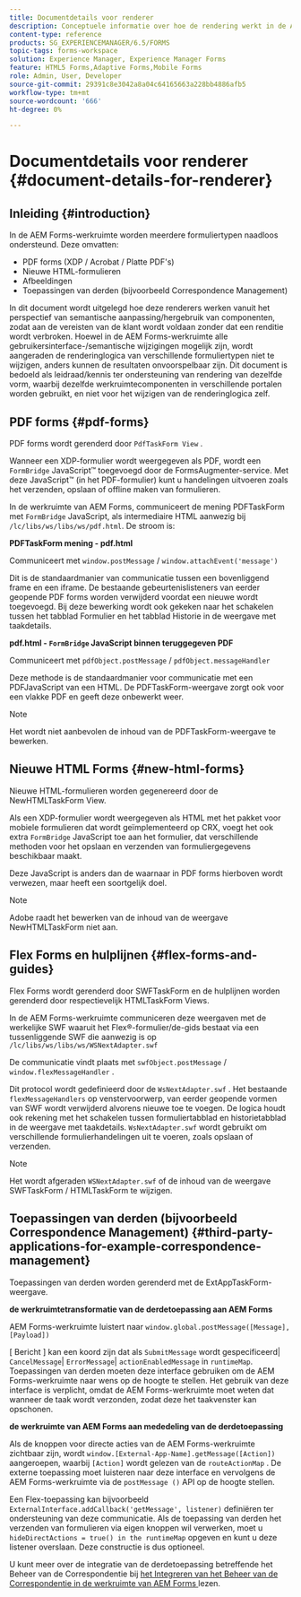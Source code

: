 ```yaml
---
title: Documentdetails voor renderer
description: Conceptuele informatie over hoe de rendering werkt in de AEM Forms-werkruimte om de verschillende ondersteunde formulier- en bestandstypen weer te geven.
content-type: reference
products: SG_EXPERIENCEMANAGER/6.5/FORMS
topic-tags: forms-workspace
solution: Experience Manager, Experience Manager Forms
feature: HTML5 Forms,Adaptive Forms,Mobile Forms
role: Admin, User, Developer
source-git-commit: 29391c8e3042a8a04c64165663a228bb4886afb5
workflow-type: tm+mt
source-wordcount: '666'
ht-degree: 0%

---
```


# Documentdetails voor renderer {#document-details-for-renderer}

## Inleiding {#introduction}

In de AEM Forms-werkruimte worden meerdere formuliertypen naadloos ondersteund. Deze omvatten:

* PDF forms (XDP / Acrobat / Platte PDF&#39;s)
* Nieuwe HTML-formulieren
* Afbeeldingen
* Toepassingen van derden (bijvoorbeeld Correspondence Management)

In dit document wordt uitgelegd hoe deze renderers werken vanuit het perspectief van semantische aanpassing/hergebruik van componenten, zodat aan de vereisten van de klant wordt voldaan zonder dat een renditie wordt verbroken. Hoewel in de AEM Forms-werkruimte alle gebruikersinterface-/semantische wijzigingen mogelijk zijn, wordt aangeraden de renderinglogica van verschillende formuliertypen niet te wijzigen, anders kunnen de resultaten onvoorspelbaar zijn. Dit document is bedoeld als leidraad/kennis ter ondersteuning van rendering van dezelfde vorm, waarbij dezelfde werkruimtecomponenten in verschillende portalen worden gebruikt, en niet voor het wijzigen van de renderinglogica zelf.

## PDF forms {#pdf-forms}

PDF forms wordt gerenderd door `PdfTaskForm View` .

Wanneer een XDP-formulier wordt weergegeven als PDF, wordt een `FormBridge` JavaScript™ toegevoegd door de FormsAugmenter-service. Met deze JavaScript™ (in het PDF-formulier) kunt u handelingen uitvoeren zoals het verzenden, opslaan of offline maken van formulieren.

In de werkruimte van AEM Forms, communiceert de mening PDFTaskForm met `FormBridge` JavaScript, als intermediaire HTML aanwezig bij `/lc/libs/ws/libs/ws/pdf.html`. De stroom is:

**PDFTaskForm mening - pdf.html**

Communiceert met `window.postMessage` / `window.attachEvent('message')`

Dit is de standaardmanier van communicatie tussen een bovenliggend frame en een iframe. De bestaande gebeurtenislisteners van eerder geopende PDF forms worden verwijderd voordat een nieuwe wordt toegevoegd. Bij deze bewerking wordt ook gekeken naar het schakelen tussen het tabblad Formulier en het tabblad Historie in de weergave met taakdetails.

**pdf.html - `FormBridge` JavaScript binnen teruggegeven PDF**

Communiceert met `pdfObject.postMessage` / `pdfObject.messageHandler`

Deze methode is de standaardmanier voor communicatie met een PDFJavaScript van een HTML. De PDFTaskForm-weergave zorgt ook voor een vlakke PDF en geeft deze onbewerkt weer.

>[!NOTE]
>
>Het wordt niet aanbevolen de inhoud van de PDFTaskForm-weergave te bewerken.

## Nieuwe HTML Forms {#new-html-forms}

Nieuwe HTML-formulieren worden gegenereerd door de NewHTMLTaskForm View.

Als een XDP-formulier wordt weergegeven als HTML met het pakket voor mobiele formulieren dat wordt geïmplementeerd op CRX, voegt het ook extra `FormBridge` JavaScript toe aan het formulier, dat verschillende methoden voor het opslaan en verzenden van formuliergegevens beschikbaar maakt.

Deze JavaScript is anders dan de waarnaar in PDF forms hierboven wordt verwezen, maar heeft een soortgelijk doel.

>[!NOTE]
>
>Adobe raadt het bewerken van de inhoud van de weergave NewHTMLTaskForm niet aan.

## Flex Forms en hulplijnen {#flex-forms-and-guides}

Flex Forms wordt gerenderd door SWFTaskForm en de hulplijnen worden gerenderd door respectievelijk HTMLTaskForm Views.

In de AEM Forms-werkruimte communiceren deze weergaven met de werkelijke SWF waaruit het Flex®-formulier/de-gids bestaat via een tussenliggende SWF die aanwezig is op `/lc/libs/ws/libs/ws/WSNextAdapter.swf`

De communicatie vindt plaats met `swfObject.postMessage` / `window.flexMessageHandler` .

Dit protocol wordt gedefinieerd door de `WsNextAdapter.swf` . Het bestaande `flexMessageHandlers` op venstervoorwerp, van eerder geopende vormen van SWF wordt verwijderd alvorens nieuwe toe te voegen. De logica houdt ook rekening met het schakelen tussen formuliertabblad en historietabblad in de weergave met taakdetails. `WsNextAdapter.swf` wordt gebruikt om verschillende formulierhandelingen uit te voeren, zoals opslaan of verzenden.

>[!NOTE]
>
>Het wordt afgeraden `WSNextAdapter.swf` of de inhoud van de weergave SWFTaskForm / HTMLTaskForm te wijzigen.

## Toepassingen van derden (bijvoorbeeld Correspondence Management) {#third-party-applications-for-example-correspondence-management}

Toepassingen van derden worden gerenderd met de ExtAppTaskForm-weergave.

**de werkruimtetransformatie van de derdetoepassing aan AEM Forms**

AEM Forms-werkruimte luistert naar `window.global.postMessage([Message],[Payload])`

[ Bericht ] kan een koord zijn dat als `SubmitMessage` wordt gespecificeerd| `CancelMessage`| `ErrorMessage`| `actionEnabledMessage` in `runtimeMap`. Toepassingen van derden moeten deze interface gebruiken om de AEM Forms-werkruimte naar wens op de hoogte te stellen. Het gebruik van deze interface is verplicht, omdat de AEM Forms-werkruimte moet weten dat wanneer de taak wordt verzonden, zodat deze het taakvenster kan opschonen.

**de werkruimte van AEM Forms aan mededeling van de derdetoepassing**

Als de knoppen voor directe acties van de AEM Forms-werkruimte zichtbaar zijn, wordt `window.[External-App-Name].getMessage([Action])` aangeroepen, waarbij `[Action]` wordt gelezen van de `routeActionMap` . De externe toepassing moet luisteren naar deze interface en vervolgens de AEM Forms-werkruimte via de `postMessage ()` API op de hoogte stellen.

Een Flex-toepassing kan bijvoorbeeld `ExternalInterface.addCallback('getMessage', listener)` definiëren ter ondersteuning van deze communicatie. Als de toepassing van derden het verzenden van formulieren via eigen knoppen wil verwerken, moet u `hideDirectActions = true() in the runtimeMap` opgeven en kunt u deze listener overslaan. Deze constructie is dus optioneel.

U kunt meer over de integratie van de derdetoepassing betreffende het Beheer van de Correspondentie bij [ het Integreren van het Beheer van de Correspondentie in de werkruimte van AEM Forms ](/help/forms/using/integrating-correspondence-management-html-workspace.md) lezen.
